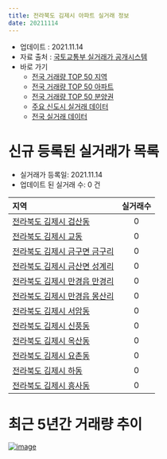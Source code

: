 ```yaml
---
title: 전라북도 김제시 아파트 실거래 정보
date: 20211114
---
```


* 업데이트 : 2021.11.14
* 자료 출처 : [국토교통부 실거래가 공개시스템](http://rt.molit.go.kr)
* 바로 가기
    * [전국 거래량 TOP 50 지역](https://apt-info.github.io/apt-trade-info/tr)
    * [전국 거래량 TOP 50 아파트](https://apt-info.github.io/apt-trade-info/ta)
    * [전국 거래량 TOP 50 분양권](https://apt-info.github.io/apt-trade-info/tb)
    * [주요 신도시 실거래 데이터](https://apt-info.github.io/apt-trade-info/newtown)
    * [전국 실거래 데이터](https://apt-info.github.io/apt-trade-info/all)



<script async src="https://pagead2.googlesyndication.com/pagead/js/adsbygoogle.js"></script>
<!-- 기본광고 -->
<ins class="adsbygoogle"
     style="display:block"
     data-ad-client="ca-pub-1142216861245946"
     data-ad-slot="4805727019"
     data-ad-format="auto"
     data-full-width-responsive="true"></ins>
<script>
     (adsbygoogle = window.adsbygoogle || []).push({});
</script>


# 신규 등록된 실거래가 목록

* 실거래가 등록일: 2021.11.14
* 업데이트 된 실거래 수: 0 건


|지역|실거래수|
|:---|:---:|
|[전라북도 김제시 검산동](https://apt-info.github.io/apt-trade-info/r1969)|0|
|[전라북도 김제시 교동](https://apt-info.github.io/apt-trade-info/r3559)|0|
|[전라북도 김제시 금구면 금구리](https://apt-info.github.io/apt-trade-info/r1968)|0|
|[전라북도 김제시 금산면 성계리](https://apt-info.github.io/apt-trade-info/r1971)|0|
|[전라북도 김제시 만경읍 만경리](https://apt-info.github.io/apt-trade-info/r1972)|0|
|[전라북도 김제시 만경읍 몽산리](https://apt-info.github.io/apt-trade-info/r1970)|0|
|[전라북도 김제시 서암동](https://apt-info.github.io/apt-trade-info/r1966)|0|
|[전라북도 김제시 신풍동](https://apt-info.github.io/apt-trade-info/r1965)|0|
|[전라북도 김제시 옥산동](https://apt-info.github.io/apt-trade-info/r1967)|0|
|[전라북도 김제시 요촌동](https://apt-info.github.io/apt-trade-info/r1964)|0|
|[전라북도 김제시 하동](https://apt-info.github.io/apt-trade-info/r3398)|0|
|[전라북도 김제시 흥사동](https://apt-info.github.io/apt-trade-info/r1973)|0|



<script async src="https://pagead2.googlesyndication.com/pagead/js/adsbygoogle.js"></script>
<!-- 기본광고 -->
<ins class="adsbygoogle"
     style="display:block"
     data-ad-client="ca-pub-1142216861245946"
     data-ad-slot="4805727019"
     data-ad-format="auto"
     data-full-width-responsive="true"></ins>
<script>
     (adsbygoogle = window.adsbygoogle || []).push({});
</script>


# 최근 5년간 거래량 추이


<div style="width:100%;">
    <canvas id="deal_progress" height="200"></canvas>
</div>

<script>
new Chart(document.getElementById("deal_progress"), {
    type: 'line',
    data: {
        labels: ['16.01','16.02','16.03','16.04','16.05','16.06','16.07','16.08','16.09','16.10','16.11','16.12','17.01','17.02','17.03','17.04','17.05','17.06','17.07','17.08','17.09','17.10','17.11','17.12','18.01','18.02','18.03','18.04','18.05','18.06','18.07','18.08','18.09','18.10','18.11','18.12','19.01','19.02','19.03','19.04','19.05','19.06','19.07','19.08','19.09','19.10','19.11','19.12','20.01','20.02','20.03','20.04','20.05','20.06','20.07','20.08','20.09','20.10','20.11','20.12','21.01','21.02','21.03','21.04','21.05','21.06','21.07','21.08','21.09','21.10','21.11'],
        datasets: [{
            label: '매매/분양권',
            data: [38,55,60,56,39,38,51,60,47,68,80,52,39,56,39,51,58,51,50,48,38,35,49,34,51,41,46,38,46,43,31,39,28,45,52,46,40,38,60,55,30,25,50,34,43,51,38,46,39,40,72,75,70,57,63,50,49,46,70,80,56,59,76,58,37,32,34,36,57,48,17],
            borderColor: "rgba(66, 133, 243, 1)",
            backgroundColor: "rgba(66, 133, 243, 0.05)",
            borderWidth: 1,
            pointRadius: 0,
            fill: false,
            lineTension: 0
        },{
            label: '전/월세',
            data: [37,69,61,80,57,44,42,51,48,53,58,55,55,55,55,54,61,67,49,63,49,51,52,49,39,63,51,57,44,40,34,50,40,58,47,45,42,41,54,56,46,51,52,41,27,33,34,41,27,64,40,55,44,39,60,94,47,39,48,44,36,36,56,40,45,44,43,71,31,34,17],
            borderColor: "rgba(255, 90, 0, 1)",
            backgroundColor: "rgba(255, 90, 0, 0.05)",
            borderWidth: 1,
            pointRadius: 0,
            fill: false,
            lineTension: 0
        },{
            label: '합계',
            data: [75,124,121,136,96,82,93,111,95,121,138,107,94,111,94,105,119,118,99,111,87,86,101,83,90,104,97,95,90,83,65,89,68,103,99,91,82,79,114,111,76,76,102,75,70,84,72,87,66,104,112,130,114,96,123,144,96,85,118,124,92,95,132,98,82,76,77,107,88,82,34],
            borderColor: "rgba(0, 0, 0, 1)",
            backgroundColor: "rgba(0, 0, 0, 0.03)",
            borderWidth: 0.1,
            pointRadius: 0,
            fill: true,
            lineTension: 0
        }
        ]
    },
    options: {
        responsive: true,
        title: {
            display: false
        },
        tooltips: {
            mode: 'index',
            intersect: false
        },
        hover: {
            mode: 'nearest',
            intersect: true
        },
        scales: {
            xAxes: [{
                display: true,
                scaleLabel: {
                    display: true,
                    labelString: '년/월'
                }
            }],
            yAxes: [{
                display: true,
                ticks: {
                    suggestedMin: 0,
                },
                scaleLabel: {
                    display: true,
                    labelString: '실거래 수'
                }
            }]
        }
    }
});

</script>


[![image](https://apt-info.github.io/images/2020-01-03-apt-trade-info/1024x500.png)](https://play.google.com/store/apps/details?id=com.aptinfo.apttradeinfo)

